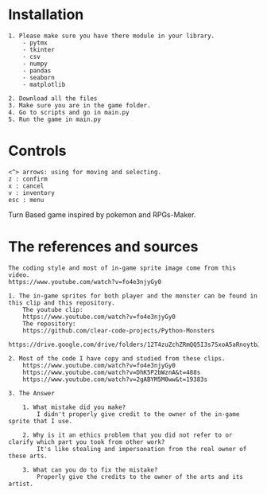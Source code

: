 # Installation
    1. Please make sure you have there module in your library.
        - pytmx
        - tkinter
        - csv
        - numpy
        - pandas
        - seaborn
        - matplotlib
    
    2. Download all the files
    3. Make sure you are in the game folder.
    4. Go to scripts and go in main.py
    5. Run the game in main.py

# Controls
    <^> arrows: using for moving and selecting.
    z : confirm
    x : cancel
    v : inventory
    esc : menu

Turn Based game inspired by pokemon and RPGs-Maker.

# The references and sources
    The coding style and most of in-game sprite image come from this video.
    https://www.youtube.com/watch?v=fo4e3njyGy0

    1. The in-game sprites for both player and the monster can be found in this clip and this repository.
        The youtube clip:
        https://www.youtube.com/watch?v=fo4e3njyGy0
        The repository:
        https://github.com/clear-code-projects/Python-Monsters
        https://drive.google.com/drive/folders/12T4zuZchZRmQQ5I3s7SxoA5aRnoytbJP

    2. Most of the code I have copy and studied from these clips.
        https://www.youtube.com/watch?v=fo4e3njyGy0
        https://www.youtube.com/watch?v=DhK5P2bWznA&t=488s
        https://www.youtube.com/watch?v=2gABYM5M0ww&t=19383s

    3. The Answer

        1. What mistake did you make?
            I didn't properly give credit to the owner of the in-game sprite that I use.

        2. Why is it an ethics problem that you did not refer to or clarify which part you took from other work?
            It's like stealing and impersonation from the real owner of these arts.

        3. What can you do to fix the mistake?
            Properly give the credits to the owner of the arts and its artist.


